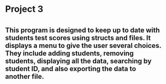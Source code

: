 <H1>
  Project 3
<H1/>

<h2>
This program is designed to keep up to date with students test scores using structs and files. It displays a menu to give the user several choices. They include adding students, removing students, displaying all the data, searching by student ID, and also exporting the data to another file.
  </h2>
